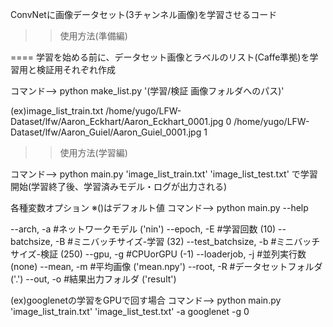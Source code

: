 
ConvNetに画像データセット(3チャンネル画像)を学習させるコード


>> 使用方法(準備編)

==== 学習を始める前に、データセット画像とラベルのリスト(Caffe準拠)を学習用と検証用それぞれ作成

コマンド--> python make_list.py '(学習/検証 画像フォルダへのパス)'

(ex)image_list_train.txt
    /home/yugo/LFW-Dataset/lfw/Aaron_Eckhart/Aaron_Eckhart_0001.jpg 0
/home/yugo/LFW-Dataset/lfw/Aaron_Guiel/Aaron_Guiel_0001.jpg 1


>> 使用方法(学習編)

コマンド--> python main.py 'image_list_train.txt' 'image_list_test.txt'
で学習開始(学習終了後、学習済みモデル・ログが出力される)


各種変数オプション ※()はデフォルト値
コマンド--> python main.py --help

--arch, -a           #ネットワークモデル ('nin')
--epoch, -E          #学習回数 (10)
--batchsize, -B      #ミニバッチサイズ-学習 (32)
--test_batchsize, -b #ミニバッチサイズ-検証 (250)
--gpu, -g            #CPUorGPU (-1)
--loaderjob, -j      #並列実行数 (none)
--mean, -m           #平均画像 ('mean.npy')
--root, -R           #データセットフォルダ ('.')
--out, -o            #結果出力フォルダ ('result')

(ex)googlenetの学習をGPUで回す場合
コマンド--> python main.py 'image_list_train.txt' 'image_list_test.txt' -a googlenet -g 0
